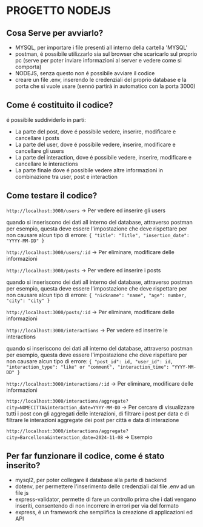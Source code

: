 # PROGETTO NODEJS

## Cosa Serve per avviarlo?

- MYSQL, per importare i file presenti all interno della cartella 'MYSQL'
- postman, é possibile utilizzarlo sia sul browser che scaricarlo sul proprio pc (serve per poter inviare informazioni al server e vedere come si comporta)
- NODEJS, senza questo non é possibile avviare il codice
- creare un file .env, inserendo le credenziali del proprio database e la porta che si vuole usare (sennó partirá in automatico con la porta 3000)


## Come é costituito il codice?

é possibile suddividerlo in parti:
- La parte del post, dove é possibile vedere, inserire, modificare e cancellare i posts
- La parte del user, dove é possibile vedere, inserire, modificare e cancellare gli users
- La parte del interaction, dove é possibile vedere, inserire, modificare e cancellare le interactions
- La parte finale dove é possibile vedere altre informazioni in combinazione tra user, post e interaction

## Come testare il codice?

`http://localhost:3000/users` -> Per vedere ed inserire gli users

quando si inseriscono dei dati all interno del database, attraverso postman per esempio, questa deve essere l'impostazione che deve rispettare per non causare alcun tipo di errore:
`{
  "title": "Title",
  "insertion_date": "YYYY-MM-DD"
}`

`http://localhost:3000/users/:id` -> Per eliminare, modificare delle informazioni

`http://localhost:3000/posts` -> Per vedere ed inserire i posts

quando si inseriscono dei dati all interno del database, attraverso postman per esempio, questa deve essere l'impostazione che deve rispettare per non causare alcun tipo di errore:
`{
  "nickname": "name",
  "age": number,
  "city": "city"
}`

`http://localhost:3000/posts/:id` -> Per eliminare, modificare delle informazioni

`http://localhost:3000/interactions` -> Per vedere ed inserire le interactions

quando si inseriscono dei dati all interno del database, attraverso postman per esempio, questa deve essere l'impostazione che deve rispettare per non causare alcun tipo di errore:
`{
  "post_id": id,
  "user_id": id,
  "interaction_type": "like" or "comment",
  "interaction_time": "YYYY-MM-DD"
}`

`http://localhost:3000/interactions/:id` -> Per eliminare, modificare delle informazioni

`http://localhost:3000/interactions/aggregate?city=NOMECITTA&interaction_date=YYYY-MM-DD` -> Per cercare di visualizzare tutti i post con gli aggregati delle interazioni, di filtrare i post per data e di filtrare le interazioni aggregate dei post per città e data di interazione

`http://localhost:3000/interactions/aggregate?city=Barcellona&interaction_date=2024-11-08` -> Esempio


## Per far funzionare il codice, come é stato inserito?

- mysql2, per poter collegare il database alla parte di backend
- dotenv, per permettere l'inserimento delle credenziali dal file .env ad un file js
- express-validator, permette di fare un controllo prima che i dati vengano inseriti, consentendo di non incorrere in errori per via del formato
- express, é un framework che semplifica la creazione di applicazioni ed API
